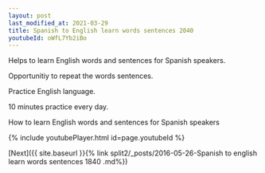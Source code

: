 ```yaml
---
layout: post
last_modified_at: 2021-03-29
title: Spanish to English learn words sentences 2040 
youtubeId: oWfL7Yb2iBo
---
```

 
 
Helps to learn English words and sentences for Spanish speakers.

Opportunitiy to repeat the words sentences. 

Practice English language. 
 
10 minutes practice every day. 
 
How to learn English words and sentences for Spanish speakers 
 
{% include youtubePlayer.html id=page.youtubeId %}
 
 
[Next]({{ site.baseurl }}{% link  split2/_posts/2016-05-26-Spanish to english learn words sentences 1840 .md%})
 
